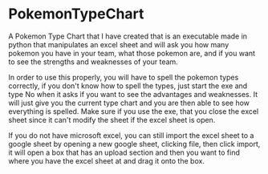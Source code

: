 # PokemonTypeChart
A Pokemon Type Chart that I have created that is an executable made in python that manipulates an excel sheet and will ask you how many pokemon you have in your team, what those pokemon are, and if you want to see the strengths and weaknesses of your team.

In order to use this properly, you will have to spell the pokemon types correctly, if you don't know how to spell the types, just start the exe and type No when it asks if you want to see the advantages and weaknesses. It will just give you the current type chart and you are then able to see how everything is spelled.
Make sure if you use the exe, that you close the excel sheet since it can't modify the sheet if the excel sheet is open.

If you do not have microsoft excel, you can still import the excel sheet to a google sheet by opening a new google sheet, clicking file, then click import, it will open a box that has an upload section and then you want to find where you have the excel sheet at and drag it onto the box.
